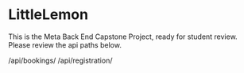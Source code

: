 # LittleLemon

This is the Meta Back End Capstone Project, ready for student review.  Please review the api paths below. 

/api/bookings/
/api/registration/
